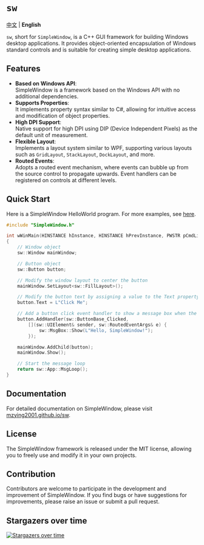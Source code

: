 # `sw`

[中文](./README.md) | **English**

`sw`, short for `SimpleWindow`, is a C++ GUI framework for building Windows desktop applications. It provides object-oriented encapsulation of Windows standard controls and is suitable for creating simple desktop applications.

## Features

+ **Based on Windows API**:  
  SimpleWindow is a framework based on the Windows API with no additional dependencies.
+ **Supports Properties**:  
  It implements property syntax similar to C#, allowing for intuitive access and modification of object properties.
+ **High DPI Support**:  
  Native support for high DPI using DIP (Device Independent Pixels) as the default unit of measurement.
+ **Flexible Layout**:  
  Implements a layout system similar to WPF, supporting various layouts such as `GridLayout`, `StackLayout`, `DockLayout`, and more.
+ **Routed Events**:  
  Adopts a routed event mechanism, where events can bubble up from the source control to propagate upwards. Event handlers can be registered on controls at different levels.

## Quick Start

Here is a SimpleWindow HelloWorld program. For more examples, see [here](https://github.com/Mzying2001/sw/tree/main/examples).

```c++
#include "SimpleWindow.h"

int wWinMain(HINSTANCE hInstance, HINSTANCE hPrevInstance, PWSTR pCmdLine, INT nCmdShow)
{
    // Window object
    sw::Window mainWindow;

    // Button object
    sw::Button button;

    // Modify the window layout to center the button
    mainWindow.SetLayout<sw::FillLayout>();

    // Modify the button text by assigning a value to the Text property
    button.Text = L"Click Me";

    // Add a button click event handler to show a message box when the button is clicked
    button.AddHandler(sw::ButtonBase_Clicked,
        [](sw::UIElement& sender, sw::RoutedEventArgs& e) {
            sw::MsgBox::Show(L"Hello, SimpleWindow!");
        });

    mainWindow.AddChild(button);
    mainWindow.Show();

    // Start the message loop
    return sw::App::MsgLoop();
}
```

## Documentation

For detailed documentation on SimpleWindow, please visit [mzying2001.github.io/sw](https://mzying2001.github.io/sw).

## License

The SimpleWindow framework is released under the MIT license, allowing you to freely use and modify it in your own projects.

## Contribution

Contributors are welcome to participate in the development and improvement of SimpleWindow. If you find bugs or have suggestions for improvements, please raise an issue or submit a pull request.

## Stargazers over time

[![Stargazers over time](https://starchart.cc/Mzying2001/sw.svg?variant=adaptive)](https://starchart.cc/Mzying2001/sw)
